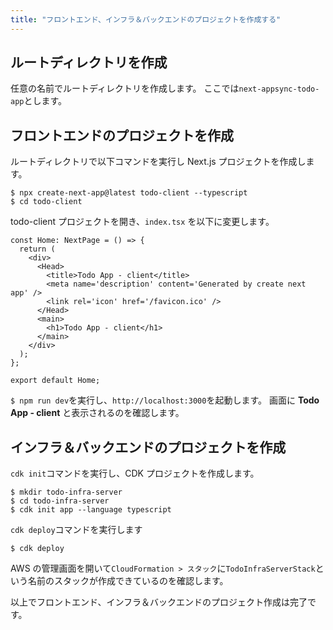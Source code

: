 ```yaml
---
title: "フロントエンド、インフラ＆バックエンドのプロジェクトを作成する"
---
```


## ルートディレクトリを作成

任意の名前でルートディレクトリを作成します。
ここでは`next-appsync-todo-app`とします。

## フロントエンドのプロジェクトを作成

ルートディレクトリで以下コマンドを実行し Next.js プロジェクトを作成します。

```
$ npx create-next-app@latest todo-client --typescript
$ cd todo-client
```

todo-client プロジェクトを開き、`index.tsx` を以下に変更します。

```js:./pages/index.tsx
const Home: NextPage = () => {
  return (
    <div>
      <Head>
        <title>Todo App - client</title>
        <meta name='description' content='Generated by create next app' />
        <link rel='icon' href='/favicon.ico' />
      </Head>
      <main>
        <h1>Todo App - client</h1>
      </main>
    </div>
  );
};

export default Home;
```

`$ npm run dev`を実行し、`http://localhost:3000`を起動します。
画面に **Todo App - client** と表示されるのを確認します。

## インフラ＆バックエンドのプロジェクトを作成

`cdk init`コマンドを実行し、CDK プロジェクトを作成します。

```shell:./
$ mkdir todo-infra-server
$ cd todo-infra-server
$ cdk init app --language typescript
```

`cdk deploy`コマンドを実行します

```shell:./todo-infra-server
$ cdk deploy
```

AWS の管理画面を開いて`CloudFormation > スタック`に`TodoInfraServerStack`という名前のスタックが作成できているのを確認します。

以上でフロントエンド、インフラ＆バックエンドのプロジェクト作成は完了です。
